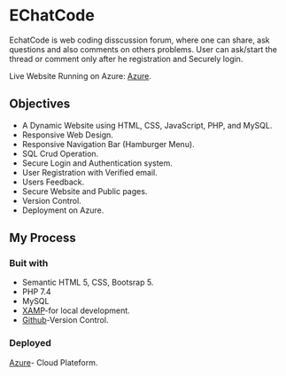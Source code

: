 # EChatCode

EchatCode is web coding disscussion forum, where one can share, ask questions and also comments on others problems.
User can ask/start the thread or comment only after he registration and Securely login.

Live Website Running on Azure: [Azure](https://attir.azurewebsites.net/).

## Objectives
-	A Dynamic Website using HTML, CSS, JavaScript, PHP, and MySQL.
-	Responsive Web Design.
-	Responsive Navigation Bar (Hamburger Menu).
-	SQL Crud Operation.
-	Secure Login and Authentication system.
-	User Registration with Verified email.
-	Users Feedback.
-	Secure Website and Public pages.
-	Version Control.
-	Deployment on Azure.

## My Process

### Buit with

- Semantic HTML 5, CSS, Bootsrap 5.
- PHP 7.4
- MySQL 
- [XAMP]()-for local development.
- [Github]()-Version Control.

### Deployed

[Azure](https://attir.azurewebsites.net/)- Cloud Plateform.




